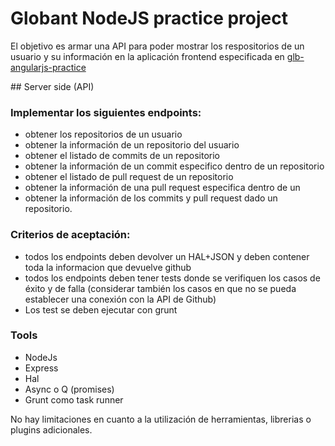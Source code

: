# Globant NodeJS practice project

El objetivo es armar una API para poder mostrar los respositorios de un usuario y su información en la aplicación frontend especificada en [glb-angularjs-practice](https://github.com/lfantone/glb-angularjs-practice)

## Server side (API)

### Implementar los siguientes endpoints:
* obtener los repositorios de un usuario
* obtener la información de un repositorio del usuario
* obtener el listado de commits de un repositorio
* obtener la información de un commit especifico dentro de un repositorio
* obtener el listado de pull request de un repositorio
* obtener la información de una pull request especifica dentro de un 
* obtener la información de los commits y pull request dado un repositorio.

### Criterios de aceptación:
* todos los endpoints deben devolver un HAL+JSON y deben contener toda la informacion que devuelve github
* todos los endpoints deben tener tests donde se verifiquen los casos de éxito y de falla (considerar también los casos en que no se pueda establecer una conexión con la API de Github)
* Los test se deben ejecutar con grunt

### Tools
* NodeJs
* Express
* Hal
* Async o Q (promises)
* Grunt como task runner

No hay limitaciones en cuanto a la utilización de herramientas, librerias o plugins adicionales.
